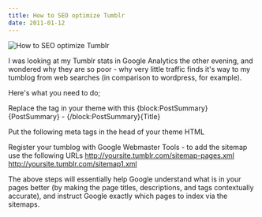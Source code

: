 ```yaml
---
title: How to SEO optimize Tumblr
date: 2011-01-12
---
```


![How to SEO optimize Tumblr](https://source.unsplash.com/l7dbl-sUg3k/1600x900)

I was looking at my Tumblr stats in Google Analytics the other evening, and wondered why they are so poor - why very little traffic finds it's way to my tumblog from web searches (in comparison to wordpress, for example).

Here's what you need to do;

Replace the tag in your theme with this {block:PostSummary}{PostSummary} - {/block:PostSummary}{Title}

Put the following meta tags in the head of your theme HTML

Register your tumblog with Google Webmaster Tools - to add the sitemap use the following URLs http://yoursite.tumblr.com/sitemap-pages.xml http://yoursite.tumblr.com/sitemap1.xml

The above steps will essentially help Google understand what is in your pages better (by making the page titles, descriptions, and tags contextually accurate), and instruct Google exactly which pages to index via the sitemaps.